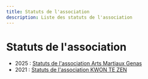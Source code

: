 ```yaml
---
title: Statuts de l'association
description: Liste des statuts de l'association
---
```

# Statuts de l'association

- 2025 : [Statuts de l'association Arts Martiaux Genas](/docs/legal/statuts/2025-statuts)
- 2021 : [Statuts de l'association KWON TE ZEN](/docs/legal/statuts/2021-statuts)